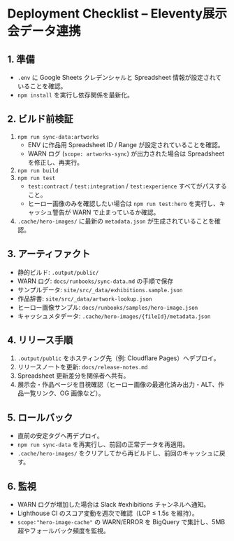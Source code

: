 # Deployment Checklist – Eleventy展示会データ連携

## 1. 準備
- `.env` に Google Sheets クレデンシャルと Spreadsheet 情報が設定されていることを確認。
- `npm install` を実行し依存関係を最新化。

## 2. ビルド前検証
1. `npm run sync-data:artworks`
   - ENV に作品用 Spreadsheet ID / Range が設定されていることを確認。
   - WARN ログ (`scope: artworks-sync`) が出力された場合は Spreadsheet を修正し、再実行。
2. `npm run build`
3. `npm run test`
   - `test:contract` / `test:integration` / `test:experience` すべてがパスすること。
   - ヒーロー画像のみを確認したい場合は `npm run test:hero` を実行し、キャッシュ警告が WARN で止まっているか確認。
4. `.cache/hero-images/` に最新の `metadata.json` が生成されていることを確認。

## 3. アーティファクト
- 静的ビルド: `.output/public/`
- WARN ログ: `docs/runbooks/sync-data.md` の手順で保存
- サンプルデータ: `site/src/_data/exhibitions.sample.json`
- 作品辞書: `site/src/_data/artwork-lookup.json`
- ヒーロー画像サンプル: `docs/runbooks/samples/hero-image.json`
- キャッシュメタデータ: `.cache/hero-images/{fileId}/metadata.json`

## 4. リリース手順
1. `.output/public` をホスティング先（例: Cloudflare Pages）へデプロイ。
2. リリースノートを更新: `docs/release-notes.md`
3. Spreadsheet 更新差分を関係者へ共有。
4. 展示会・作品ページを目視確認（ヒーロー画像の最適化済み出力・ALT、作品一覧リンク、OG 画像など）。

## 5. ロールバック
- 直前の安定タグへ再デプロイ。
- `npm run sync-data` を再実行し、前回の正常データを再適用。
- `.cache/hero-images/` をクリアしてから再ビルドし、前回のキャッシュに戻す。

## 6. 監視
- WARN ログが増加した場合は Slack #exhibitions チャンネルへ通知。
- Lighthouse CI のスコア変動を週次で確認（LCP ≤ 1.5s を維持）。
- `scope:"hero-image-cache"` の WARN/ERROR を BigQuery で集計し、5MB 超やフォールバック頻度を監視。
